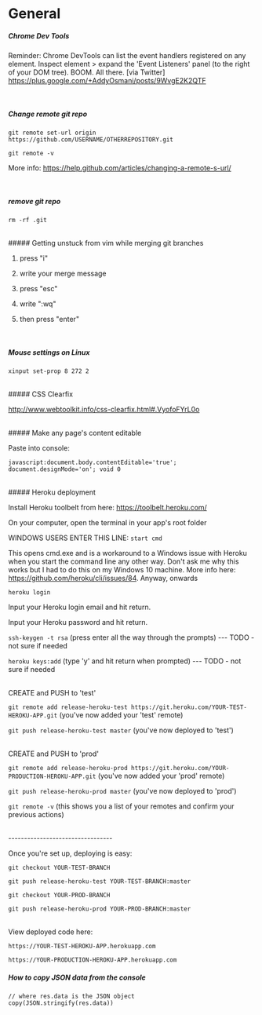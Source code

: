 # General

##### Chrome Dev Tools
Reminder: Chrome DevTools can list the event handlers registered on any element. 
Inspect element > expand the 'Event Listeners' panel (to the right of your DOM tree). 
BOOM. All there.
[via Twitter] https://plus.google.com/+AddyOsmani/posts/9WvgE2K2QTF

<br>

##### Change remote git repo

`git remote set-url origin https://github.com/USERNAME/OTHERREPOSITORY.git`

`git remote -v`

More info: https://help.github.com/articles/changing-a-remote-s-url/

<br>

##### remove git repo
`rm -rf .git`

<br>
##### Getting unstuck from vim while merging git branches

1) press "i"

2) write your merge message

3) press "esc"

4) write ":wq"

5) then press "enter"

<br>

##### Mouse settings on Linux
`xinput set-prop 8 272 2`

<br>
##### CSS Clearfix

http://www.webtoolkit.info/css-clearfix.html#.VyofoFYrL0o

<br>
##### Make any page's content editable

Paste into console:

`javascript:document.body.contentEditable='true'; document.designMode='on'; void 0`

<br>
##### Heroku deployment

Install Heroku toolbelt from here: https://toolbelt.heroku.com/

On your computer, open the terminal in your app's root folder

WINDOWS USERS ENTER THIS LINE: `start cmd` 

This opens cmd.exe and is a workaround to a Windows issue with Heroku when you start the command line any other way. Don't ask me why this works but I had to do this on my Windows 10 machine. More info here: https://github.com/heroku/cli/issues/84. Anyway, onwards

`heroku login`

Input your Heroku login email and hit return.

Input your Heroku password and hit return.

`ssh-keygen -t rsa` (press enter all the way through the prompts) --- TODO - not sure if needed

`heroku keys:add` (type 'y' and hit return when prompted) --- TODO - not sure if needed

<br>
CREATE and PUSH to 'test'

`git remote add release-heroku-test https://git.heroku.com/YOUR-TEST-HEROKU-APP.git` (you've now added your 'test' remote)

`git push release-heroku-test master` (you've now deployed to 'test')

<br>
CREATE and PUSH to 'prod'

`git remote add release-heroku-prod https://git.heroku.com/YOUR-PRODUCTION-HEROKU-APP.git` (you've now added your 'prod' remote)

`git push release-heroku-prod master` (you've now deployed to 'prod')

`git remote -v` (this shows you a list of your remotes and confirm your previous actions)

<br>
---------------------------------
<br>

Once you're set up, deploying is easy:

`git checkout YOUR-TEST-BRANCH`

`git push release-heroku-test YOUR-TEST-BRANCH:master`

`git checkout YOUR-PROD-BRANCH`

`git push release-heroku-prod YOUR-PROD-BRANCH:master`

<br>
View deployed code here:

`https://YOUR-TEST-HEROKU-APP.herokuapp.com`

`https://YOUR-PRODUCTION-HEROKU-APP.herokuapp.com`

##### How to copy JSON data from the console
```
// where res.data is the JSON object
copy(JSON.stringify(res.data))
```

 
